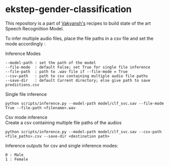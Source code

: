 # ekstep-gender-classification

This repository is a part of [Vakyansh's](https://open-speech-ekstep.github.io/) recipes to build state of the art Speech Recogniition Model.

To infer multiple audio files, place the file paths in a csv file and set the mode accordingly :
 
Inference Modes 
 ```
 --model-path : set the path of the model
 --file-mode  : default False; set True for single file inference
 --file-path  : path to .wav file if --file-mode = True
 --csv-path   : path to csv containing multiple audio file paths
 --save-dir   : default Current directory; else give path to save predictions.csv 
 ```
 
 Single file inference
 ```
 python scripts/inference.py --model-path model/clf_svc.sav --file-mode True --file-path <filename>.wav

 ```
 
Csv mode inference </br>
Create a csv containing multiple file paths of the audios
 ```
 python scripts/inference.py --model-path model/clf_svc.sav --csv-path <file_paths>.csv --save-dir <destination path>
 
 ```

Inference outputs for csv and single inference modes:
```
0 : Male
1 : Female
```

